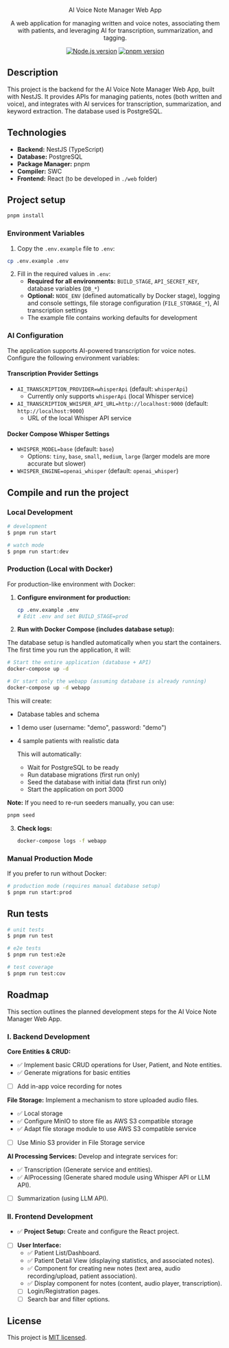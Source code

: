 <p align="center">AI Voice Note Manager Web App</p>
<p align="center">A web application for managing written and voice notes, associating them with patients, and leveraging AI for transcription, summarization, and tagging.</p>

<p align="center">
<a href="https://nodejs.org" target="_blank"><img src="https://img.shields.io/badge/node-%3E%3D22.0.0-green.svg" alt="Node.js version" /></a>
<a href="https://pnpm.io" target="_blank"><img src="https://img.shields.io/badge/pnpm-%3E%3D10.0.0-cc00ff.svg" alt="pnpm version" /></a>
</p>

## Description

This project is the backend for the AI Voice Note Manager Web App, built with NestJS. It provides APIs for managing patients, notes (both written and voice), and integrates with AI services for transcription, summarization, and keyword extraction. The database used is PostgreSQL.

## Technologies

- **Backend:** NestJS (TypeScript)
- **Database:** PostgreSQL
- **Package Manager:** pnpm
- **Compiler:** SWC
- **Frontend:** React (to be developed in `./web` folder)

## Project setup

```bash
pnpm install
```

### Environment Variables

1. Copy the `.env.example` file to `.env`:

```bash
cp .env.example .env
```

2. Fill in the required values in `.env`:
   - **Required for all environments:** `BUILD_STAGE`, `API_SECRET_KEY`, database variables (`DB_*`)
   - **Optional:** `NODE_ENV` (defined automatically by Docker stage), logging and console settings, file storage configuration (`FILE_STORAGE_*`), AI transcription settings
   - The example file contains working defaults for development

### AI Configuration

The application supports AI-powered transcription for voice notes. Configure the following environment variables:

#### Transcription Provider Settings

- `AI_TRANSCRIPTION_PROVIDER=whisperApi` (default: `whisperApi`)
  - Currently only supports `whisperApi` (local Whisper service)
- `AI_TRANSCRIPTION_WHISPER_API_URL=http://localhost:9000` (default: `http://localhost:9000`)
  - URL of the local Whisper API service

#### Docker Compose Whisper Settings

- `WHISPER_MODEL=base` (default: `base`)
  - Options: `tiny`, `base`, `small`, `medium`, `large` (larger models are more accurate but slower)
- `WHISPER_ENGINE=openai_whisper` (default: `openai_whisper`)


## Compile and run the project

### Local Development

```bash
# development
$ pnpm run start

# watch mode
$ pnpm run start:dev
```

### Production (Local with Docker)

For production-like environment with Docker:

1. **Configure environment for production:**
   ```bash
   cp .env.example .env
   # Edit .env and set BUILD_STAGE=prod
   ```

2. **Run with Docker Compose (includes database setup):**

The database setup is handled automatically when you start the containers. The first time you run the application, it will:
   ```bash
   # Start the entire application (database + API)
   docker-compose up -d

   # Or start only the webapp (assuming database is already running)
   docker-compose up -d webapp
   ```
   This will create:

- Database tables and schema
- 1 demo user (username: "demo", password: "demo")
- 4 sample patients with realistic data

   This will automatically:
   - Wait for PostgreSQL to be ready
   - Run database migrations (first run only)
   - Seed the database with initial data (first run only)
   - Start the application on port 3000

**Note:** If you need to re-run seeders manually, you can use:
```bash
pnpm seed
```

3. **Check logs:**
   ```bash
   docker-compose logs -f webapp
   ```

### Manual Production Mode

If you prefer to run without Docker:

```bash
# production mode (requires manual database setup)
$ pnpm run start:prod
```

## Run tests

```bash
# unit tests
$ pnpm run test

# e2e tests
$ pnpm run test:e2e

# test coverage
$ pnpm run test:cov
```

## Roadmap

This section outlines the planned development steps for the AI Voice Note Manager Web App.

### I. Backend Development

**Core Entities & CRUD:**

- ✅ Implement basic CRUD operations for User, Patient, and Note entities.
- ✅ Generate migrations for basic entities
- [ ] Add in-app voice recording for notes

**File Storage:** Implement a mechanism to store uploaded audio files.

- ✅ Local storage
- ✅ Configure MinIO to store file as AWS S3 compatible storage
- ✅ Adapt file storage module to use AWS S3 compatible service
- [ ] Use Minio S3 provider in File Storage service

**AI Processing Services:** Develop and integrate services for:

- ✅ Transcription (Generate service and entities).
- ✅ AIProcessing (Generate shared module using Whisper API or LLM API).
- [ ] Summarization (using LLM API).

### II. Frontend Development

- ✅ **Project Setup:** Create and configure the React project.
- [ ] **User Interface:**
  - ✅ Patient List/Dashboard.
  - ✅ Patient Detail View (displaying statistics, and associated notes).
  - ✅ Component for creating new notes (text area, audio recording/upload, patient association).
  - ✅ Display component for notes (content, audio player, transcription).
  - [ ] Login/Registration pages.
  - [ ] Search bar and filter options.

## License

This project is [MIT licensed](./LICENSE).
